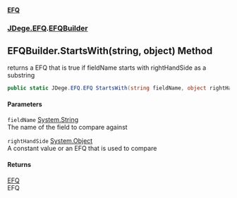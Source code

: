 #### [EFQ](index.md 'index')
### [JDege.EFQ](JDege_EFQ.md 'JDege.EFQ').[EFQBuilder](EFQBuilder.md 'JDege.EFQ.EFQBuilder')
## EFQBuilder.StartsWith(string, object) Method
returns a EFQ that is true if fieldName starts with rightHandSide as a substring  
```csharp
public static JDege.EFQ.EFQ StartsWith(string fieldName, object rightHandSide);
```
#### Parameters
<a name='JDege_EFQ_EFQBuilder_StartsWith(string_object)_fieldName'></a>
`fieldName` [System.String](https://docs.microsoft.com/en-us/dotnet/api/System.String 'System.String')  
The name of the field to compare against
  
<a name='JDege_EFQ_EFQBuilder_StartsWith(string_object)_rightHandSide'></a>
`rightHandSide` [System.Object](https://docs.microsoft.com/en-us/dotnet/api/System.Object 'System.Object')  
A constant value or an EFQ that is used to compare
  
#### Returns
[EFQ](EFQ.md 'JDege.EFQ.EFQ')  
EFQ
